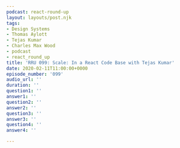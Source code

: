 ```yaml
---
podcast: react-round-up
layout: layouts/post.njk
tags:
- Design Systems
- Thomas Aylott
- Tejas Kumar
- Charles Max Wood
- podcast
- react_round_up
title: 'RRU 099: Scale: In a React Code Base with Tejas Kumar'
date: 2020-02-11T11:00:00+0000
episode_number: '099'
audio_url: ''
duration: ''
question1: ''
answer1: ''
question2: ''
answer2: ''
question3: ''
answer3: ''
question4: ''
answer4: ''

---
```

